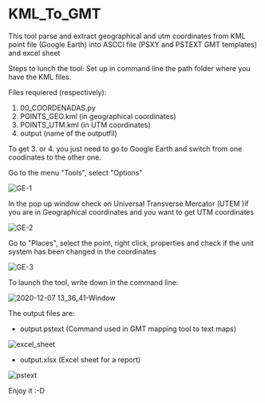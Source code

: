 # KML_To_GMT
This tool parse and extract geographical and utm coordinates from KML point file (Google Earth) into ASCCI file (PSXY and PSTEXT GMT templates) and excel sheet

Steps to lunch the tool:
Set up in command line the path folder where you have the KML files.

Files requiered (respectively):
1. 00_COORDENADAS.py
2. POINTS_GEO.kml (in geographical coordinates)
3. POINTS_UTM.kml (in UTM coordinates)
4. output (name of the outputfil)

To get 3. or 4. you just need to go to Google Earth and switch from one coodinates to the other one.

Go to the menu "Tools", select "Options"  

![GE-1](https://user-images.githubusercontent.com/52880203/101363317-8c51e700-38a1-11eb-9d49-6372e88adba0.png)

In the pop up window check on Universal Transverse Mercator (UTEM )if you are in Geographical coordinates and you want to get UTM coordinates

![GE-2](https://user-images.githubusercontent.com/52880203/101364371-c7084f00-38a2-11eb-835c-8365ef7ab69c.png)

Go to "Places", select the point, right click, properties and check if the unit system has been changed in the coordinates

![GE-3](https://user-images.githubusercontent.com/52880203/101363548-d33fdc80-38a1-11eb-8fd2-95780593bbdd.png)


To launch the tool, write down in the command line:

![2020-12-07 13_36_41-Window](https://user-images.githubusercontent.com/52880203/101357547-df27a080-3899-11eb-83ae-dcd953f810ca.png)

The output files are: 
- output.pstext (Command used in GMT mapping tool to text maps)

![excel_sheet](https://user-images.githubusercontent.com/52880203/101357293-8821cb80-3899-11eb-95f7-9f3e11999ccb.png)

- output.xlsx (Excel sheet for a report)

![pstext](https://user-images.githubusercontent.com/52880203/101357820-42193780-389a-11eb-870d-53d227c68fb2.png)

Enjoy it :-D

